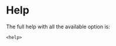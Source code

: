 # Help
The full help with all the available option is:
<style>
pre, code {
    white-space: pre-wrap;
}
</style>

```
<help>
```